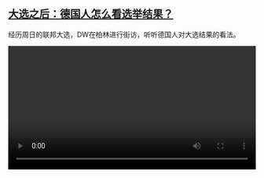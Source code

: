 <!--1632824224000-->
[大选之后：德国人怎么看选举结果？](https://www.dw.com/zh/%E5%A4%A7%E9%80%89%E4%B9%8B%E5%90%8E%EF%BC%9A%E5%BE%B7%E5%9B%BD%E4%BA%BA%E6%80%8E%E4%B9%88%E7%9C%8B%E9%80%89%E4%B8%BE%E7%BB%93%E6%9E%9C%EF%BC%9F/a-59335951)
------

<p>经历周日的联邦大选，DW在柏林进行街访，听听德国人对大选结果的看法。</small></p><video src="https://tvdownloaddw-a.akamaihd.net/dwtv_video/flv/vdt_zh/2021/bchi210928_001_berlinelx_01r_sd_sor.mp4" controls style="width:100%"></video>
